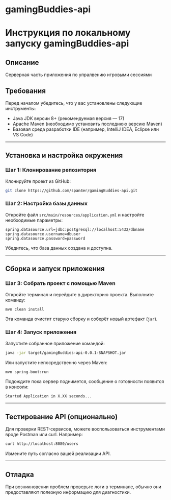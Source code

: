 # gamingBuddies-api
# Инструкция по локальному запуску gamingBuddies-api

## Описание
Серверная часть приложения по упралвению игровыми сессиями
## Требования
Перед началом убедитесь, что у вас установлены следующие инструменты:
- Java JDK версии 8+ (рекомендуемая версия — 17)
- Apache Maven (необходимо установить последнюю версию Maven)
- Базовая среда разработки IDE (например, IntelliJ IDEA, Eclipse или VS Code)

---

## Установка и настройка окружения
### Шаг 1: Клонирование репозитория
Клонируйте проект из GitHub:
```bash
git clone https://github.com/span4er/gamingBuddies-api.git
```

### Шаг 2: Настройка базы данных
Откройте файл `src/main/resources/application.yml` и настройте необходимые параметры:
```properties
spring.datasource.url=jdbc:postgresql://localhost:5432/dbname
spring.datasource.username=dbuser
spring.datasource.password=password
```
Убедитесь, что база данных создана и доступна.

---

## Сборка и запуск приложения
### Шаг 3: Собрать проект с помощью Maven
Откройте терминал и перейдите в директорию проекта. Выполните команду:
```bash
mvn clean install
```
Эта команда очистит старую сборку и соберёт новый артефакт (`jar`).

### Шаг 4: Запуск приложения
Запустите собранное приложение командой:
```bash
java -jar target/gamingBuddies-api-0.0.1-SNAPSHOT.jar
```
Или запустите непосредственно через Maven:
```bash
mvn spring-boot:run
```
Подождите пока сервер поднимется, сообщение о готовности появится в консоли:
```
Started Application in X.XX seconds...
```

---

## Тестирование API (опционально)
Для проверки REST-сервисов, можете воспользоваться инструментами вроде Postman или curl. Например:
```bash
curl http://localhost:8080/users
```
Измените путь согласно вашей реализации API.

---

## Отладка
При возникновении проблем проверьте логи в терминале, обычно они предоставляют полезную информацию для диагностики.